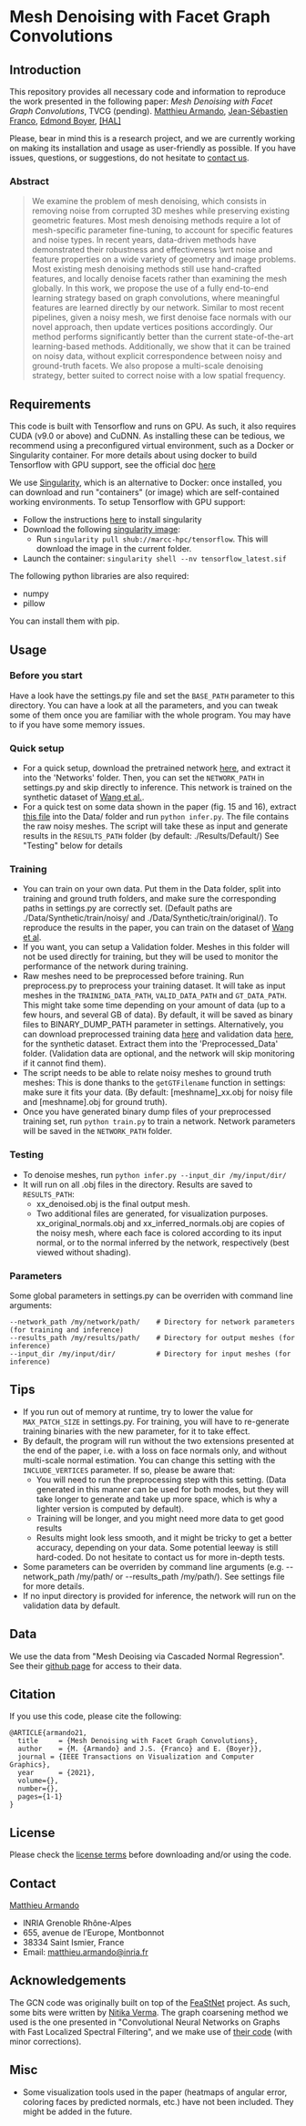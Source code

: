 
# Mesh Denoising with Facet Graph Convolutions

## Introduction
This repository provides all necessary code and information to reproduce the work presented in the following paper:
*Mesh Denoising with Facet Graph Convolutions*, TVCG (pending).
[Matthieu Armando](http://morpheo.inrialpes.fr/people/armando/), [Jean-Sébastien Franco](http://morpheo.inrialpes.fr/~franco/), [Edmond Boyer](http://morpheo.inrialpes.fr/people/Boyer/),
[[HAL]](https://hal.inria.fr/hal-03066322)

Please, bear in mind this is a research project, and we are currently working on making its installation and usage as user-friendly as possible. If you have issues, questions, or suggestions, do not hesitate to [contact us](#contact).
 
### Abstract

> We examine the problem of mesh denoising, which consists in removing noise from corrupted 3D meshes while preserving existing geometric features. Most mesh denoising methods require a lot of mesh-specific parameter fine-tuning, to account for specific features and noise types. In recent years, data-driven methods have demonstrated their robustness and effectiveness \wrt noise and feature properties on a wide variety of geometry and image problems. Most existing mesh denoising methods still use hand-crafted features, and locally denoise facets rather than examining the mesh globally. In this work, we propose the use of a fully end-to-end learning strategy based on graph convolutions, where meaningful features are learned directly by our network. Similar to most recent pipelines, given a noisy mesh, we first denoise face normals with our novel approach, then update vertices positions accordingly.  Our method performs significantly better than the current state-of-the-art learning-based methods. Additionally, we show that it can be trained on noisy data, without explicit correspondence between noisy and ground-truth facets. We also propose a multi-scale denoising strategy, better suited to correct noise with a low spatial frequency.

## Requirements

This code is built with Tensorflow and runs on GPU.
As such, it also requires CUDA (v9.0 or above) and CuDNN.
As installing these can be tedious, we recommend using a preconfigured virtual environment, such as a Docker or Singularity container.
For more details about using docker to build Tensorflow with GPU support, see the official doc [here](https://tensorflow.google.cn/install/source#gpu_support_3)

We use [Singularity](https://sylabs.io/), which is an alternative to Docker: once installed, you can download and run "containers" (or image) which are self-contained working environments.
To setup Tensorflow with GPU support:
- Follow the instructions [here](https://sylabs.io/guides/3.7/user-guide/quick_start.html) to install singularity
- Download the following [singularity image](https://singularity-hub.org/collections/260/usage):
  - Run `singularity pull shub://marcc-hpc/tensorflow`. This will download the image in the current folder.
- Launch the container: `singularity shell --nv tensorflow_latest.sif`


The following python libraries are also required:
- numpy
- pillow

You can install them with pip. 


## Usage

### Before you start
Have a look have the settings.py file and set the `BASE_PATH` parameter to this directory. You can have a look at all the parameters, and you can tweak some of them once you are familiar with the whole program. You may have to if you have some memory issues.

### Quick setup
- For a quick setup, download the pretrained network [here](https://drive.google.com/file/d/1mVqAnNFKQ-gdyNFGI1cj2eiYHVh2g3D6/view?usp=sharing), and extract it into the 'Networks' folder. Then, you can set the `NETWORK_PATH` in settings.py and skip directly to inference. This network is trained on the synthetic dataset of [Wang et al.](https://wang-ps.github.io/denoising.html).
- For a quick test on some data shown in the paper (fig. 15 and 16), extract [this file](https://drive.google.com/file/d/1jrOtU5TPOqt3Pd67mO4tPxHevefiR56n/view?usp=sharing) into the Data/ folder and run `python infer.py`. The file contains the raw noisy meshes. The script will take these as input and generate results in the `RESULTS_PATH` folder (by default: ./Results/Default/) See "Testing" below for details

### Training
- You can train on your own data. Put them in the Data folder, split into training and ground truth folders, and make sure the corresponding paths in settings.py are correctly set. (Default paths are ./Data/Synthetic/train/noisy/ and ./Data/Synthetic/train/original/). To reproduce the results in the paper, you can train on the dataset of [Wang et al](https://wang-ps.github.io/denoising.html).
- If you want, you can setup a Validation folder. Meshes in this folder will not be used directly for training, but they will be used to monitor the performance of the network during training.
- Raw meshes need to be preprocessed before training. Run preprocess.py to preprocess your training dataset. It will take as input meshes in the `TRAINING_DATA_PATH`, `VALID_DATA_PATH` and `GT_DATA_PATH`. This might take some time depending on your amount of data (up to a few hours, and several GB of data). By default, it will be saved as binary files to BINARY_DUMP_PATH parameter in settings. Alternatively, you can download preprocessed training data [here](https://drive.google.com/file/d/1jEMRQ9d0LTvB1HiX4XhrCHAiVX3cwmSt/view?usp=sharing) and validation data [here](https://drive.google.com/file/d/1Zu3GgvTruvwGKot8UXPeVZAuLWHpBlQs/view?usp=sharing), for the synthetic dataset. Extract them into the 'Preprocessed_Data' folder. (Validation data are optional, and the network will skip monitoring if it cannot find them).
- The script needs to be able to relate noisy meshes to ground truth meshes: This is done thanks to the `getGTFilename` function in settings: make sure it fits your data. (By default: [meshname]_xx.obj for noisy file and [meshname].obj for ground truth).
- Once you have generated binary dump files of your preprocessed training set, run `python train.py` to train a network. Network parameters will be saved in the `NETWORK_PATH` folder.

### Testing
- To denoise meshes, run `python infer.py --input_dir /my/input/dir/`
- It will run on all .obj files in the directory. Results are saved to `RESULTS_PATH`:
  - xx_denoised.obj is the final output mesh.
  - Two additional files are generated, for visualization purposes. xx_original_normals.obj and xx_inferred_normals.obj are copies of the noisy mesh, where each face is colored according to its input normal, or to the normal inferred by the network, respectively (best viewed without shading).

### Parameters
Some global parameters in settings.py can be overriden with command line arguments:

    --network_path /my/network/path/    # Directory for network parameters (for training and inference)
    --results_path /my/results/path/    # Directory for output meshes (for inference)
    --input_dir /my/input/dir/          # Directory for input meshes (for inference)

## Tips

- If you run out of memory at runtime, try to lower the value for `MAX_PATCH_SIZE` in settings.py. For training, you will have to re-generate training binaries with the new parameter, for it to take effect.
- By default, the program will run without the two extensions presented at the end of the paper, i.e. with a loss on face normals only, and without multi-scale normal estimation. You can change this setting with the `INCLUDE_VERTICES` parameter. If so, please be aware that:
	- You will need to run the preprocessing step with this setting. (Data generated in this manner can be used for both modes, but they will take longer to generate and take up more space, which is why a lighter version is computed by default).
	- Training will be longer, and you might need more data to get good results
	- Results might look less smooth, and it might be tricky to get a better accuracy, depending on your data. Some potential leeway is still hard-coded. Do not hesitate to contact us for more in-depth tests.
- Some parameters can be overriden by command line arguments (e.g. --network_path /my/path/ or --results_path /my/path/). See settings file for more details.
- If no input directory is provided for inference, the network will run on the validation data by default.


## Data
We use the data from "Mesh Deoising via Cascaded Normal Regression".
See their [github page](https://wang-ps.github.io/denoising.html) for access to their data.

## Citation
If you use this code, please cite the following:
```
@ARTICLE{armando21,  
  title     = {Mesh Denoising with Facet Graph Convolutions},  
  author    = {M. {Armando} and J.S. {Franco} and E. {Boyer}},  
  journal = {IEEE Transactions on Visualization and Computer Graphics},
  year      = {2021},
  volume={},
  number={},
  pages={1-1}
}
```

## License
Please check the [license terms](https://gitlab.inria.fr/marmando/deep-mesh-denoising/blob/master/LICENSE.md) before downloading and/or using the code.


## Contact
[Matthieu Armando](http://morpheo.inrialpes.fr/people/armando/)
 - INRIA Grenoble Rhône-Alpes
 - 655, avenue de l’Europe, Montbonnot
 - 38334 Saint Ismier, France
 - Email: [matthieu.armando@inria.fr](mailto:matthieu.armando@inria.fr)

## Acknowledgements

The GCN code was originally built on top of the [FeaStNet](https://github.com/nitika-verma/FeaStNet) project. As such, some bits were written by [Nitika Verma](https://nitika-verma.github.io/).
The graph coarsening method we used is the one presented in "Convolutional Neural Networks on Graphs with Fast Localized Spectral Filtering", and we make use of [their code](https://github.com/mdeff/cnn_graph) (with minor corrections).

## Misc
- Some visualization tools used in the paper (heatmaps of angular error, coloring faces by predicted normals, etc.) have not been included. They might be added in the future.